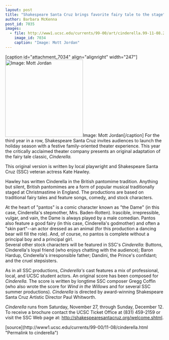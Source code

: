 ```yaml
---
layout: post
title: "Shakespeare Santa Cruz brings favorite fairy tale to the stage"
author: Barbara McKenna
post_id: 7035
images:
  - file: http://www1.ucsc.edu/currents/99-00/art/cinderella.99-11-08.247.jpg
    image_id: 7034
    caption: "Image: Mott Jordan"
---
```


[caption id="attachment_7034" align="alignright" width="247"]<a href="http://localhost/mysite/wp-content/uploads/1999/11/cinderella.99-11-08.247.jpg"><img class="size-full wp-image-7034" src="http://localhost/mysite/wp-content/uploads/1999/11/cinderella.99-11-08.247.jpg" alt="Image: Mott Jordan" width="247" height="246" /></a>Image: Mott Jordan[/caption]
For the third year in a row, Shakespeare Santa Cruz invites audiences to launch the holiday season with a festive family-oriented theater experience. This year the critically acclaimed theater company presents an original adaptation of the fairy tale classic, <i>Cinderella.</i>
<p>
  This original version is written by local playwright and Shakespeare Santa Cruz (SSC) veteran actress Kate Hawley.
</p>
<p>
  Hawley has written Cinderella in the British pantomime tradition. Anything but silent, British pantomimes are a form of popular musical traditionally staged at Christmastime in England. The productions are based on traditional fairy tales and feature songs, comedy, and stock characters.
</p>
<p>
  At the heart of "pantos" is a comic character known as "the Dame" (in this case, Cinderella's stepmother, Mrs. Baden-Rotten). Irascible, irrepressible, vulgar, and vain, the Dame is always played by a male comedian. Pantos also feature a good fairy (in this case, Cinderella's godmother) and often a "skin part"--an actor dressed as an animal (for this production a dancing bear will fill the role). And, of course, no pantos is complete without a principal boy and a principal girl.<br>
  Several other stock characters will be featured in SSC's <i>Cinderella:</i> Buttons, Cinderella's loyal friend (who enjoys chatting with the audience); Baron Hardup, Cinderella's irresponsible father; Dandini, the Prince's confidant; and the cruel stepsisters.
</p>
<p>
  As in all SSC productions, <i>Cinderella's</i> cast features a mix of professional, local, and UCSC student actors. An original score has been composed for <i>Cinderella.</i> The score is written by longtime SSC composer Gregg Coffin (who also wrote the score for <i>Wind in the Willows</i> and for several SSC summer productions). <i>Cinderella</i> is directed by award-winning Shakespeare Santa Cruz Artistic Director Paul Whitworth.
</p>
<p>
  <i>Cinderella</i> runs from Saturday, November 27, through Sunday, December 12. To receive a brochure contact the UCSC Ticket Office at (831) 459-2159 or visit the SSC Web page at: <a href="http://shakespearesantacruz.org/welcome.shtml">http://shakespearesantacruz.org/welcome.shtml</a>.
</p>
<p>

</p>
[source](http://www1.ucsc.edu/currents/99-00/11-08/cinderella.html "Permalink to cinderella")
